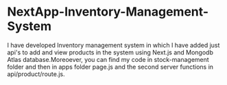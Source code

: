# NextApp-Inventory-Management-System
I have developed Inventory management system in which I have added just api's to add and view products in the system using Next.js and Mongodb Atlas database.Moreoever, you can find my code in stock-management folder and then in apps folder page.js and the second server functions in api/product/route.js.
